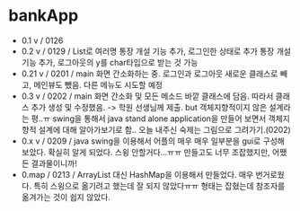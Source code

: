 # bankApp
- 0.1 v / 0126
- 0.2 v / 0129 / List로 여러명 통장 개설 기능 추가, 로그인한 상태로 추가 통장 개설 기능 추가, 로그아웃의 y를 char타입으로 받는 것 가능
- 0.21 v / 0201 / main 화면 간소화하는 중. 로그인과 로그아웃 새로운 클래스로 빼고, 메인뷰도 뺐음. 다른 메뉴도 시도할 예정
- 0.3 v / 0202 / main 화면 간소화 및 모든 메소드 바깥 클래스에 담음. 따라서 클래스 추가 생성 및 수정했음.
    -> 학원 선생님께 제출. but 객체지향적이지 않은 설계라는 평..ㅠ swing을 통해서 java stand alone application을 만들어 보면서 객체지향적 설계에 대해 알아가보기로 함..
       오늘 내주신 숙제는 그림으로 그려가기.(0202)
- 0.x v / 0209 / java swing을 이용해서 어플의 매우 매우 일부분을 gui로 구성해보았다. 확실히 알게 되었다. 스윙 안할거다...ㅠㅠ 만들고도 너무 조잡했지만, 어쨌든 결과물이니까!
- 0.map / 0213 / ArrayList 대신 HashMap을 이용해서 만들었다. 매우 번거로웠다. 특히 스윙으로 옮기려고 했는데 잘 되지 않았다ㅠㅠ 형태는 잡혔는데 참조자를 옮겨가는 것이 쉽지 않았다.